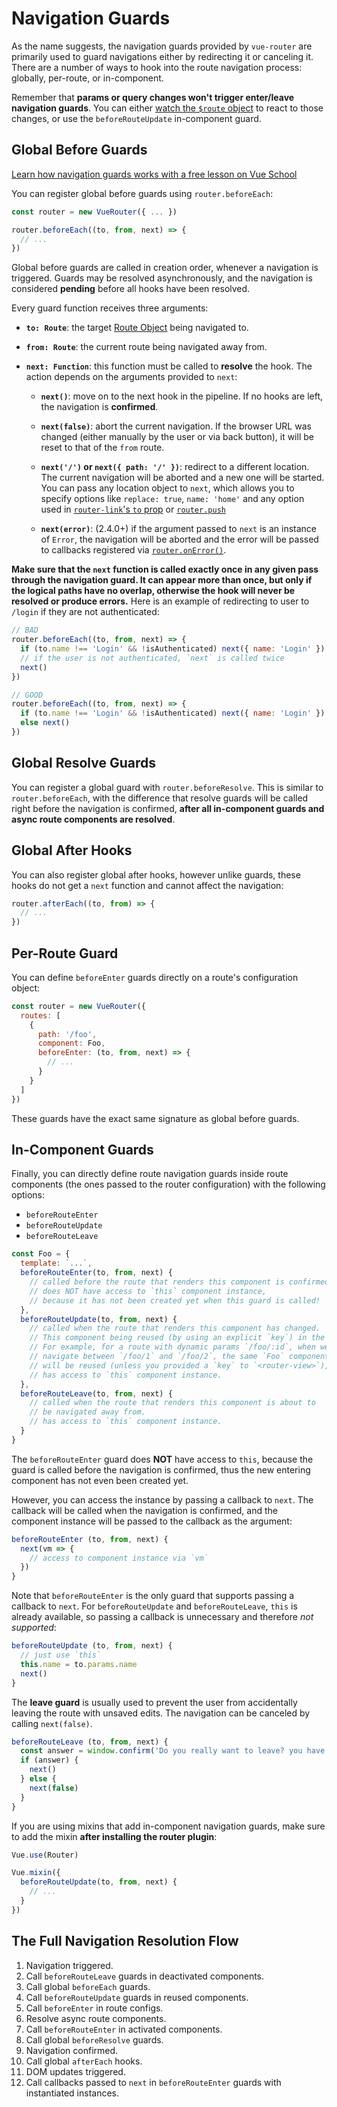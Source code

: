# Navigation Guards

As the name suggests, the navigation guards provided by `vue-router` are primarily used to guard navigations either by redirecting it or canceling it. There are a number of ways to hook into the route navigation process: globally, per-route, or in-component.

Remember that **params or query changes won't trigger enter/leave navigation guards**. You can either [watch the `$route` object](../essentials/dynamic-matching.md#reacting-to-params-changes) to react to those changes, or use the `beforeRouteUpdate` in-component guard.

## Global Before Guards

<div class="vueschool"><a href="https://vueschool.io/lessons/how-to-configure-an-authentication-middleware-route-guard-with-vue-router?friend=vuerouter" target="_blank" rel="sponsored noopener" title="Learn how to create an authentication middleware with a global route guard on Vue School">Learn how navigation guards works with a free lesson on Vue School</a></div>

You can register global before guards using `router.beforeEach`:

```js
const router = new VueRouter({ ... })

router.beforeEach((to, from, next) => {
  // ...
})
```

Global before guards are called in creation order, whenever a navigation is triggered. Guards may be resolved asynchronously, and the navigation is considered **pending** before all hooks have been resolved.

Every guard function receives three arguments:

- **`to: Route`**: the target [Route Object](../../api/#the-route-object) being navigated to.

- **`from: Route`**: the current route being navigated away from.

- **`next: Function`**: this function must be called to **resolve** the hook. The action depends on the arguments provided to `next`:

  - **`next()`**: move on to the next hook in the pipeline. If no hooks are left, the navigation is **confirmed**.

  - **`next(false)`**: abort the current navigation. If the browser URL was changed (either manually by the user or via back button), it will be reset to that of the `from` route.

  - **`next('/')` or `next({ path: '/' })`**: redirect to a different location. The current navigation will be aborted and a new one will be started. You can pass any location object to `next`, which allows you to specify options like `replace: true`, `name: 'home'` and any option used in [`router-link`'s `to` prop](../../api/#to) or [`router.push`](../../api/#router-push)

  - **`next(error)`**: (2.4.0+) if the argument passed to `next` is an instance of `Error`, the navigation will be aborted and the error will be passed to callbacks registered via [`router.onError()`](../../api/#router-onerror).

**Make sure that the `next` function is called exactly once in any given pass through the navigation guard. It can appear more than once, but only if the logical paths have no overlap, otherwise the hook will never be resolved or produce errors.** Here is an example of redirecting to user to `/login` if they are not authenticated:

```js
// BAD
router.beforeEach((to, from, next) => {
  if (to.name !== 'Login' && !isAuthenticated) next({ name: 'Login' })
  // if the user is not authenticated, `next` is called twice
  next()
})
```

```js
// GOOD
router.beforeEach((to, from, next) => {
  if (to.name !== 'Login' && !isAuthenticated) next({ name: 'Login' })
  else next()
})
```

## Global Resolve Guards

You can register a global guard with `router.beforeResolve`. This is similar to `router.beforeEach`, with the difference that resolve guards will be called right before the navigation is confirmed, **after all in-component guards and async route components are resolved**.

## Global After Hooks

You can also register global after hooks, however unlike guards, these hooks do not get a `next` function and cannot affect the navigation:

```js
router.afterEach((to, from) => {
  // ...
})
```

## Per-Route Guard

You can define `beforeEnter` guards directly on a route's configuration object:

```js
const router = new VueRouter({
  routes: [
    {
      path: '/foo',
      component: Foo,
      beforeEnter: (to, from, next) => {
        // ...
      }
    }
  ]
})
```

These guards have the exact same signature as global before guards.

## In-Component Guards

Finally, you can directly define route navigation guards inside route components (the ones passed to the router configuration) with the following options:

- `beforeRouteEnter`
- `beforeRouteUpdate`
- `beforeRouteLeave`

```js
const Foo = {
  template: `...`,
  beforeRouteEnter(to, from, next) {
    // called before the route that renders this component is confirmed.
    // does NOT have access to `this` component instance,
    // because it has not been created yet when this guard is called!
  },
  beforeRouteUpdate(to, from, next) {
    // called when the route that renders this component has changed.
    // This component being reused (by using an explicit `key`) in the new route or not doesn't change anything.
    // For example, for a route with dynamic params `/foo/:id`, when we
    // navigate between `/foo/1` and `/foo/2`, the same `Foo` component instance
    // will be reused (unless you provided a `key` to `<router-view>`), and this hook will be called when that happens.
    // has access to `this` component instance.
  },
  beforeRouteLeave(to, from, next) {
    // called when the route that renders this component is about to
    // be navigated away from.
    // has access to `this` component instance.
  }
}
```

The `beforeRouteEnter` guard does **NOT** have access to `this`, because the guard is called before the navigation is confirmed, thus the new entering component has not even been created yet.

However, you can access the instance by passing a callback to `next`. The callback will be called when the navigation is confirmed, and the component instance will be passed to the callback as the argument:

```js
beforeRouteEnter (to, from, next) {
  next(vm => {
    // access to component instance via `vm`
  })
}
```

Note that `beforeRouteEnter` is the only guard that supports passing a callback to `next`. For `beforeRouteUpdate` and `beforeRouteLeave`, `this` is already available, so passing a callback is unnecessary and therefore _not supported_:

```js
beforeRouteUpdate (to, from, next) {
  // just use `this`
  this.name = to.params.name
  next()
}
```

The **leave guard** is usually used to prevent the user from accidentally leaving the route with unsaved edits. The navigation can be canceled by calling `next(false)`.

```js
beforeRouteLeave (to, from, next) {
  const answer = window.confirm('Do you really want to leave? you have unsaved changes!')
  if (answer) {
    next()
  } else {
    next(false)
  }
}
```

If you are using mixins that add in-component navigation guards, make sure to add the mixin **after installing the router plugin**:

```js
Vue.use(Router)

Vue.mixin({
  beforeRouteUpdate(to, from, next) {
    // ...
  }
})
```

## The Full Navigation Resolution Flow

1. Navigation triggered.
2. Call `beforeRouteLeave` guards in deactivated components.
3. Call global `beforeEach` guards.
4. Call `beforeRouteUpdate` guards in reused components.
5. Call `beforeEnter` in route configs.
6. Resolve async route components.
7. Call `beforeRouteEnter` in activated components.
8. Call global `beforeResolve` guards.
9. Navigation confirmed.
10. Call global `afterEach` hooks.
11. DOM updates triggered.
12. Call callbacks passed to `next` in `beforeRouteEnter` guards with instantiated instances.
